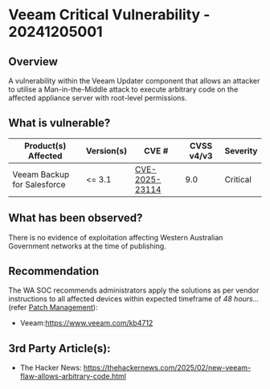 # Veeam Critical Vulnerability - 20241205001

## Overview

A vulnerability within the Veeam Updater component that allows an attacker to utilise a Man-in-the-Middle attack to execute arbitrary code on the affected appliance server with root-level permissions.



## What is vulnerable?

| Product(s) Affected                   | Version(s)                 | CVE #                                                             | CVSS v4/v3 | Severity |
| ------------------------------------- | -------------------------- | ----------------------------------------------------------------- | ---------- | -------- |
| Veeam Backup for Salesforce | <= 3.1  | [CVE-2025-23114](https://nvd.nist.gov/vuln/detail/CVE-2025-23114) | 9.0        | Critical |

## What has been observed?

There is no evidence of exploitation affecting Western Australian Government networks at the time of publishing.

## Recommendation

The WA SOC recommends administrators apply the solutions as per vendor instructions to all affected devices within expected timeframe of *48 hours...* (refer [Patch Management](../guidelines/patch-management.md)):

- Veeam:<https://www.veeam.com/kb4712>

## 3rd Party Article(s):

- The Hacker News: <https://thehackernews.com/2025/02/new-veeam-flaw-allows-arbitrary-code.html>

